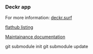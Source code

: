 ### Deckr app

For more information: [deckr.surf](https://deckr.surf)

[flathub listing](https://github.com/flathub/com.cocoatech.deckr)

[Maintainance documentation](https://github.com/flathub/flathub/wiki/App-Maintenance)

git submodule init
git submodule update
